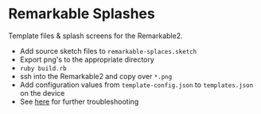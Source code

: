 # Remarkable Splashes

Template files & splash screens for the Remarkable2.

- Add source sketch files to `remarkable-splaces.sketch`
- Export png's to the appropriate directory
- `ruby build.rb`
- ssh into the Remarkable2 and copy over `*.png`
- Add configuration values from `template-config.json` to `templates.json` on the device
- See [here](https://remarkablewiki.com/tips/templates) for further troubleshooting 
